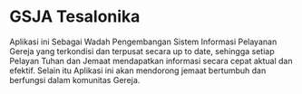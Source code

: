 # GSJA Tesalonika
Aplikasi ini Sebagai Wadah Pengembangan Sistem Informasi Pelayanan Gereja yang terkondisi dan terpusat secara up to date, sehingga setiap Pelayan Tuhan dan Jemaat mendapatkan informasi secara cepat aktual dan efektif. Selain itu Aplikasi ini akan mendorong jemaat bertumbuh dan berfungsi dalam komunitas Gereja.
